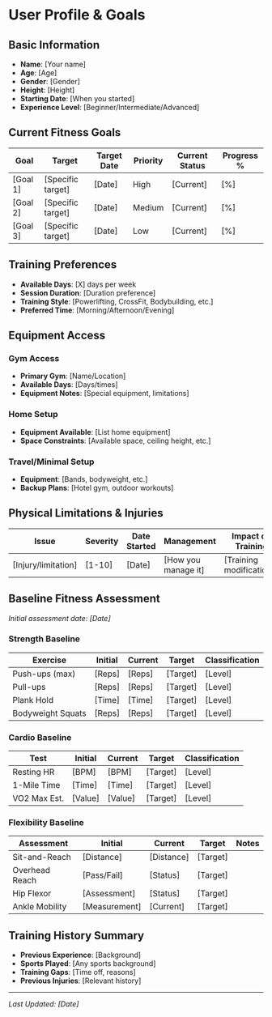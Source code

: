 # User Profile & Goals

## Basic Information
- **Name**: [Your name]
- **Age**: [Age]
- **Gender**: [Gender]
- **Height**: [Height]
- **Starting Date**: [When you started]
- **Experience Level**: [Beginner/Intermediate/Advanced]

## Current Fitness Goals
| Goal | Target | Target Date | Priority | Current Status | Progress % |
|------|--------|-------------|----------|----------------|------------|
| [Goal 1] | [Specific target] | [Date] | High | [Current] | [%] |
| [Goal 2] | [Specific target] | [Date] | Medium | [Current] | [%] |
| [Goal 3] | [Specific target] | [Date] | Low | [Current] | [%] |

## Training Preferences
- **Available Days**: [X] days per week
- **Session Duration**: [Duration preference]
- **Training Style**: [Powerlifting, CrossFit, Bodybuilding, etc.]
- **Preferred Time**: [Morning/Afternoon/Evening]

## Equipment Access
### Gym Access
- **Primary Gym**: [Name/Location]
- **Available Days**: [Days/times]
- **Equipment Notes**: [Special equipment, limitations]

### Home Setup
- **Equipment Available**: [List home equipment]
- **Space Constraints**: [Available space, ceiling height, etc.]

### Travel/Minimal Setup
- **Equipment**: [Bands, bodyweight, etc.]
- **Backup Plans**: [Hotel gym, outdoor workouts]

## Physical Limitations & Injuries
| Issue | Severity | Date Started | Management | Impact on Training |
|-------|----------|--------------|------------|-------------------|
| [Injury/limitation] | [1-10] | [Date] | [How you manage it] | [Training modifications] |

## Baseline Fitness Assessment
*Initial assessment date: [Date]*

### Strength Baseline
| Exercise | Initial | Current | Target | Classification |
|----------|---------|---------|--------|----------------|
| Push-ups (max) | [Reps] | [Reps] | [Target] | [Level] |
| Pull-ups | [Reps] | [Reps] | [Target] | [Level] |
| Plank Hold | [Time] | [Time] | [Target] | [Level] |
| Bodyweight Squats | [Reps] | [Reps] | [Target] | [Level] |

### Cardio Baseline
| Test | Initial | Current | Target | Classification |
|------|---------|---------|--------|----------------|
| Resting HR | [BPM] | [BPM] | [Target] | [Level] |
| 1-Mile Time | [Time] | [Time] | [Target] | [Level] |
| VO2 Max Est. | [Value] | [Value] | [Target] | [Level] |

### Flexibility Baseline
| Assessment | Initial | Current | Target | Notes |
|------------|---------|---------|--------|-------|
| Sit-and-Reach | [Distance] | [Distance] | [Target] | |
| Overhead Reach | [Pass/Fail] | [Status] | [Target] | |
| Hip Flexor | [Assessment] | [Status] | [Target] | |
| Ankle Mobility | [Measurement] | [Current] | [Target] | |

## Training History Summary
- **Previous Experience**: [Background]
- **Sports Played**: [Any sports background]
- **Training Gaps**: [Time off, reasons]
- **Previous Injuries**: [Relevant history]

---
*Last Updated: [Date]*